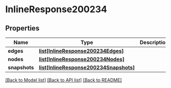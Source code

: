 # InlineResponse200234

## Properties
Name | Type | Description | Notes
------------ | ------------- | ------------- | -------------
**edges** | [**list[InlineResponse200234Edges]**](InlineResponse200234Edges.md) |  | [optional] 
**nodes** | [**list[InlineResponse200234Nodes]**](InlineResponse200234Nodes.md) |  | [optional] 
**snapshots** | [**list[InlineResponse200234Snapshots]**](InlineResponse200234Snapshots.md) |  | [optional] 

[[Back to Model list]](../README.md#documentation-for-models) [[Back to API list]](../README.md#documentation-for-api-endpoints) [[Back to README]](../README.md)

